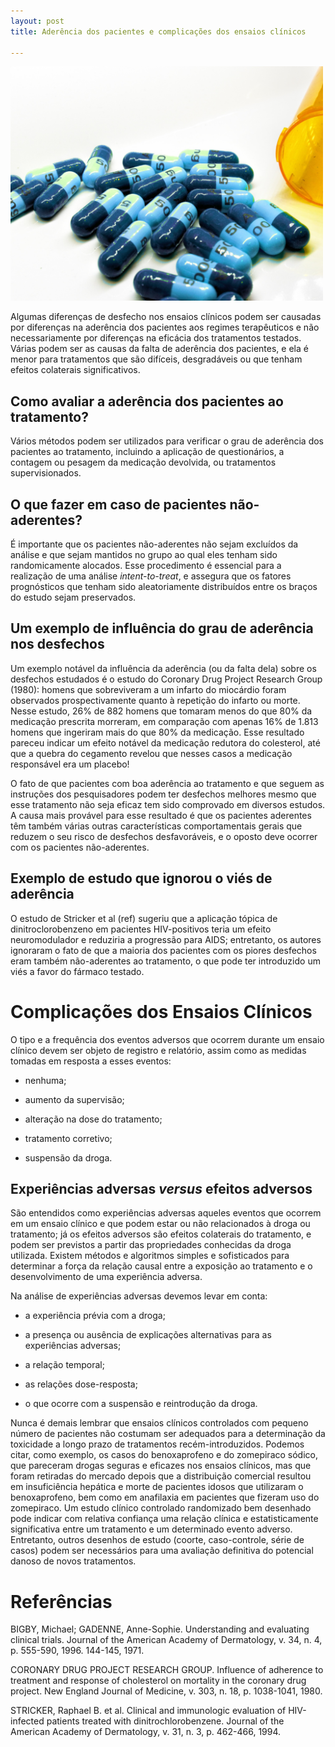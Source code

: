 ```yaml
---
layout: post
title: Aderência dos pacientes e complicações dos ensaios clínicos

---
```

<img src="/images/blue-pills.jpg" width="500">

Algumas diferenças de desfecho nos ensaios clínicos podem ser causadas por diferenças na aderência dos pacientes aos regimes terapêuticos e não necessariamente por diferenças na eficácia dos tratamentos testados. Várias podem ser as causas da falta de aderência dos pacientes, e ela é menor para tratamentos que são difíceis, desgradáveis ou que tenham efeitos colaterais significativos.

## Como avaliar a aderência dos pacientes ao tratamento?

Vários métodos podem ser utilizados para verificar o grau de aderência dos pacientes ao tratamento, incluindo a aplicação de questionários, a contagem ou pesagem da medicação devolvida, ou tratamentos supervisionados.

## O que fazer em caso de pacientes não-aderentes?

É importante que os pacientes não-aderentes não sejam excluídos da análise e que sejam mantidos no grupo ao qual eles tenham sido randomicamente alocados. Esse procedimento é essencial para a realização de uma análise *intent-to-treat*, e assegura que os fatores prognósticos que tenham sido aleatoriamente distribuídos entre os braços do estudo sejam preservados.

## Um exemplo de influência do grau de aderência nos desfechos

Um exemplo notável da influência da aderência (ou da falta dela) sobre os desfechos estudados é o estudo do Coronary Drug Project Research Group (1980): homens que sobreviveram a um infarto do miocárdio foram observados prospectivamente quanto à repetição do infarto ou morte. Nesse estudo, 26% de 882 homens que tomaram menos do que 80% da medicação prescrita morreram, em comparação com apenas 16% de 1.813  homens que ingeriram mais do que 80% da medicação. Esse resultado pareceu indicar um efeito notável da medicação redutora do colesterol, até que a quebra do cegamento revelou que nesses casos a medicação responsável era um placebo!

O fato de que pacientes com boa aderência ao tratamento e que seguem as instruções dos pesquisadores podem ter desfechos melhores mesmo que esse tratamento não seja eficaz tem sido comprovado em diversos estudos. 
A causa mais provável para esse resultado é que os pacientes aderentes têm também várias outras características comportamentais gerais que reduzem o seu risco de desfechos desfavoráveis, e o oposto deve ocorrer com os pacientes não-aderentes.

## Exemplo de estudo que ignorou o viés de aderência

O estudo de Stricker et al (ref) sugeriu que a aplicação tópica de dinitroclorobenzeno em pacientes HIV-positivos teria um efeito neuromodulador e reduziria a progressão para AIDS; entretanto, os autores ignoraram o fato de que a maioria dos pacientes com os piores desfechos eram também não-aderentes ao tratamento, o que pode ter introduzido um viés a favor do fármaco testado.

# Complicações dos Ensaios Clínicos

O tipo e a frequência dos eventos adversos que ocorrem durante um ensaio clínico devem ser objeto de registro e relatório, assim como as medidas tomadas em resposta a esses eventos: 


- nenhuma;

- aumento da supervisão;

- alteração na dose do tratamento;

- tratamento corretivo;

- suspensão da droga. 

## Experiências adversas *versus* efeitos adversos

São entendidos como experiências adversas aqueles eventos que ocorrem em um ensaio clínico e que podem estar ou não relacionados à droga ou tratamento; já os efeitos adversos são efeitos colaterais do tratamento, e podem ser previstos a partir das propriedades conhecidas da droga utilizada.
Existem métodos e algoritmos simples e sofisticados para determinar a força da relação causal entre a exposição ao tratamento e o desenvolvimento de uma experiência adversa.

Na análise de experiências adversas devemos levar em conta:

- a experiência prévia com a droga;

- a presença ou ausência de explicações alternativas para as experiências adversas;

- a relação temporal; 

- as relações dose-resposta;

- o que ocorre com a suspensão e reintrodução da droga.

Nunca é demais lembrar que ensaios clínicos controlados com pequeno número de pacientes não costumam ser adequados para a determinação da toxicidade a longo prazo de tratamentos recém-introduzidos. Podemos citar, como exemplo, os casos do benoxaprofeno e do zomepiraco sódico, que pareceram drogas seguras e eficazes nos ensaios clínicos, mas que foram retiradas do mercado depois que a distribuição comercial resultou em insuficiência hepática e morte de pacientes idosos que utilizaram o benoxaprofeno, bem como em anafilaxia em pacientes que fizeram uso do zomepiraco.
Um estudo clínico controlado randomizado bem desenhado pode indicar com relativa confiança uma relação clínica e estatisticamente significativa entre um tratamento e um determinado evento adverso. Entretanto, outros desenhos de estudo (coorte, caso-controle, série de casos) podem ser necessários para uma avaliação definitiva do potencial danoso de novos tratamentos.




# Referências

BIGBY, Michael; GADENNE, Anne-Sophie. Understanding and evaluating clinical trials. Journal of the
American Academy of Dermatology, v. 34, n. 4, p. 555-590, 1996.
144-145, 1971.

CORONARY DRUG PROJECT RESEARCH GROUP. Influence of adherence to treatment and
response of cholesterol on mortality in the coronary drug project. New England Journal of Medicine, v.
303, n. 18, p. 1038-1041, 1980.

STRICKER, Raphael B. et al. Clinical and immunologic evaluation of HIV-infected patients treated with
dinitrochlorobenzene. Journal of the American Academy of Dermatology, v. 31, n. 3, p. 462-466, 1994.













